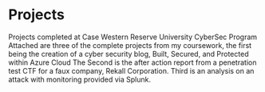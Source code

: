 # Projects
Projects completed at Case Western Reserve University CyberSec Program
Attached are three of the complete projects from my coursework, the first being the creation of a cyber security blog, Built, Secured, and Protected within Azure Cloud
The Second is the after action report from a penetration test CTF for a faux company, Rekall Corporation.
Third is an analysis on an attack with monitoring provided via Splunk.

